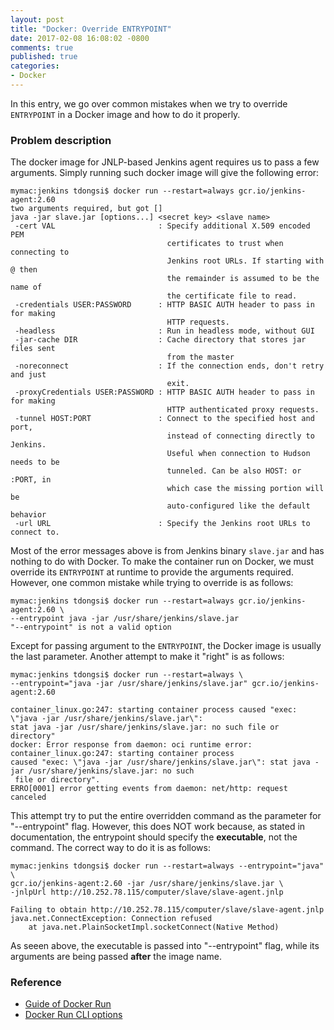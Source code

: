 ```yaml
---
layout: post
title: "Docker: Override ENTRYPOINT"
date: 2017-02-08 16:08:02 -0800
comments: true
published: true
categories: 
- Docker
---
```


In this entry, we go over common mistakes when we try to override `ENTRYPOINT` in a Docker image and how to do it properly.

<!--more-->

### Problem description

The docker image for JNLP-based Jenkins agent requires us to pass a few arguments.
Simply running such docker image will give the following error:

```
mymac:jenkins tdongsi$ docker run --restart=always gcr.io/jenkins-agent:2.60
two arguments required, but got []
java -jar slave.jar [options...] <secret key> <slave name>
 -cert VAL                       : Specify additional X.509 encoded PEM
                                   certificates to trust when connecting to
                                   Jenkins root URLs. If starting with @ then
                                   the remainder is assumed to be the name of
                                   the certificate file to read.
 -credentials USER:PASSWORD      : HTTP BASIC AUTH header to pass in for making
                                   HTTP requests.
 -headless                       : Run in headless mode, without GUI
 -jar-cache DIR                  : Cache directory that stores jar files sent
                                   from the master
 -noreconnect                    : If the connection ends, don't retry and just
                                   exit.
 -proxyCredentials USER:PASSWORD : HTTP BASIC AUTH header to pass in for making
                                   HTTP authenticated proxy requests.
 -tunnel HOST:PORT               : Connect to the specified host and port,
                                   instead of connecting directly to Jenkins.
                                   Useful when connection to Hudson needs to be
                                   tunneled. Can be also HOST: or :PORT, in
                                   which case the missing portion will be
                                   auto-configured like the default behavior
 -url URL                        : Specify the Jenkins root URLs to connect to.
```

Most of the error messages above is from Jenkins binary `slave.jar` and has nothing to do with Docker.
To make the container run on Docker, we must override its `ENTRYPOINT` at runtime to provide the arguments required.
However, one common mistake while trying to override is as follows:

``` plain Standard mistake
mymac:jenkins tdongsi$ docker run --restart=always gcr.io/jenkins-agent:2.60 \
--entrypoint java -jar /usr/share/jenkins/slave.jar
"--entrypoint" is not a valid option
```

Except for passing argument to the `ENTRYPOINT`, the Docker image is usually the last parameter. 
Another attempt to make it "right" is as follows:

``` plain Another attempt, still not working
mymac:jenkins tdongsi$ docker run --restart=always \
--entrypoint="java -jar /usr/share/jenkins/slave.jar" gcr.io/jenkins-agent:2.60

container_linux.go:247: starting container process caused "exec: \"java -jar /usr/share/jenkins/slave.jar\": 
stat java -jar /usr/share/jenkins/slave.jar: no such file or directory"
docker: Error response from daemon: oci runtime error: container_linux.go:247: starting container process 
caused "exec: \"java -jar /usr/share/jenkins/slave.jar\": stat java -jar /usr/share/jenkins/slave.jar: no such
 file or directory".
ERRO[0001] error getting events from daemon: net/http: request canceled
```

This attempt try to put the entire overridden command as the parameter for "--entrypoint" flag. 
However, this does NOT work because, as stated in documentation, the entrypoint should specify the **executable**, not the command.
The correct way to do it is as follows:

```
mymac:jenkins tdongsi$ docker run --restart=always --entrypoint="java" \
gcr.io/jenkins-agent:2.60 -jar /usr/share/jenkins/slave.jar \
-jnlpUrl http://10.252.78.115/computer/slave/slave-agent.jnlp

Failing to obtain http://10.252.78.115/computer/slave/slave-agent.jnlp
java.net.ConnectException: Connection refused
	at java.net.PlainSocketImpl.socketConnect(Native Method)
```

As seeen above, the executable is passed into "--entrypoint" flag, while its arguments are being passed **after** the image name.

### Reference

* [Guide of Docker Run](https://docs.docker.com/engine/reference/run/)
* [Docker Run CLI options](https://docs.docker.com/engine/reference/commandline/run/)